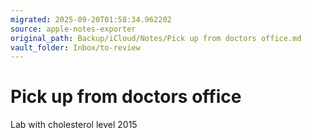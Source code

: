 ```yaml
---
migrated: 2025-09-20T01:58:34.962202
source: apple-notes-exporter
original_path: Backup/iCloud/Notes/Pick up from doctors office.md
vault_folder: Inbox/to-review
---
```

# Pick up from doctors office

Lab with cholesterol level 2015
